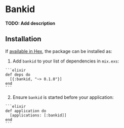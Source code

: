 # Bankid

**TODO: Add description**

## Installation

If [available in Hex](https://hex.pm/docs/publish), the package can be installed as:

  1. Add `bankid` to your list of dependencies in `mix.exs`:

    ```elixir
    def deps do
      [{:bankid, "~> 0.1.0"}]
    end
    ```

  2. Ensure `bankid` is started before your application:

    ```elixir
    def application do
      [applications: [:bankid]]
    end
    ```

